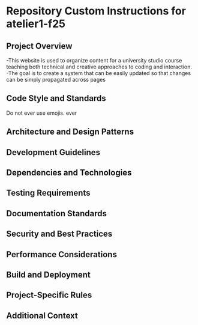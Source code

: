 # Repository Custom Instructions for atelier1-f25

## Project Overview
<!-- Describe what this project is about, its purpose, and main goals -->
-This website is used to organize content for a university studio course teaching both technical and creative approaches to coding and interaction.
-The goal is to create a system that can be easily updated so that changes can be simply propagated across pages

## Code Style and Standards
<!-- Define coding conventions, formatting rules, naming conventions, and style guidelines -->
Do not ever use emojis. ever

## Architecture and Design Patterns
<!-- Describe the overall architecture, design patterns, folder structure, and how components interact -->

## Development Guidelines
<!-- Outline development best practices, code organization, and implementation approaches -->

## Dependencies and Technologies
<!-- List key dependencies, frameworks, libraries, and technologies used in this project -->

## Testing Requirements
<!-- Describe testing strategies, frameworks, test structure, and coverage expectations -->

## Documentation Standards
<!-- Define how code should be documented, comment styles, and README requirements -->

## Security and Best Practices
<!-- Outline security considerations, data handling, and coding best practices -->

## Performance Considerations
<!-- Define performance requirements, optimization strategies, and efficiency guidelines -->

## Build and Deployment
<!-- Describe build processes, deployment procedures, and environment configurations -->

## Project-Specific Rules
<!-- Add any specific rules, conventions, or requirements unique to this project -->

## Additional Context
<!-- Any other relevant information that would help Copilot understand this project better -->
